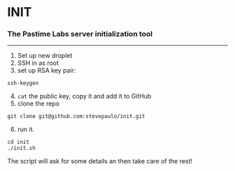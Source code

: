 # INIT
### The Pastime Labs server initialization tool
---
1. Set up new droplet
2. SSH in as root
3. set up RSA key pair:

```
ssh-keygen
```

4. `cat` the public key, copy it and add it to GitHub
5. clone the repo

```
git clone git@github.com:stevepaulo/init.git
```

6. run it.

```
cd init
./init.sh
```

The script will ask for some details an then take care of the rest!
